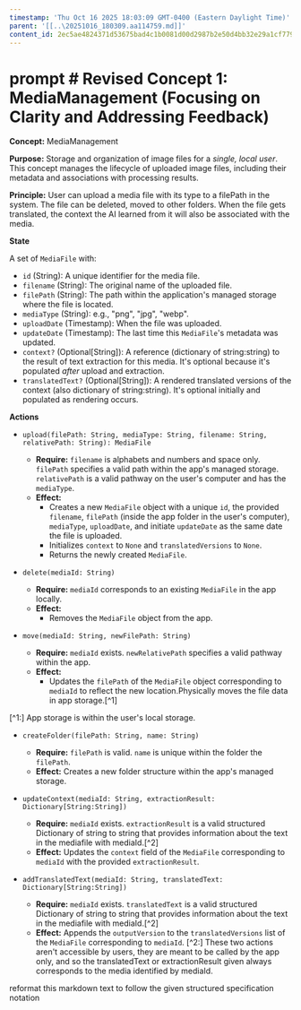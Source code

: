 ```yaml
---
timestamp: 'Thu Oct 16 2025 18:03:09 GMT-0400 (Eastern Daylight Time)'
parent: '[[..\20251016_180309.aa114759.md]]'
content_id: 2ec5ae4824371d53675bad4c1b0081d00d2987b2e50d4bb32e29a1cf7796fef3
---
```


# prompt # Revised Concept 1: MediaManagement (Focusing on Clarity and Addressing Feedback)

**Concept:** MediaManagement

**Purpose:** Storage and organization of image files for a *single, local user*. This concept manages the lifecycle of uploaded image files, including their metadata and associations with processing results.

**Principle:** User can upload a media file with its type to a filePath in the system. The file can be deleted, moved to other folders. When the file gets translated, the context the AI learned from it will also be associated with the media.

**State**

A set of `MediaFile` with:

* `id` (String): A unique identifier for the media file.
* `filename` (String): The original name of the uploaded file.
* `filePath` (String): The path within the application's managed storage where the file is located.
* `mediaType` (String): e.g., "png", "jpg", "webp".
* `uploadDate` (Timestamp): When the file was uploaded.
* `updateDate` (Timestamp): The last time this `MediaFile`'s metadata was updated.
* `context?` (Optional\[String]): A reference (dictionary of string:string) to the result of text extraction for this media. It's optional because it's populated *after* upload and extraction.
* `translatedText?` (Optional\[String]): A rendered translated versions of the context (also dictionary of string:string). It's optional initially and populated as rendering occurs.

**Actions**

* `upload(filePath: String, mediaType: String, filename: String, relativePath: String): MediaFile`
  * **Require:** `filename` is alphabets and numbers and space only. `filePath` specifies a valid path within the app's managed storage. `relativePath` is a valid pathway on the user's computer and has the `mediaType`.
  * **Effect:**
    * Creates a new `MediaFile` object with a unique `id`, the provided `filename`, `filePath` (inside the app folder in the user's computer), `mediaType`, `uploadDate`, and initiate `updateDate` as the same date the file is uploaded.
    * Initializes `context` to `None` and `translatedVersions` to `None`.
    * Returns the newly created `MediaFile`.

* `delete(mediaId: String)`
  * **Require:** `mediaId` corresponds to an existing `MediaFile` in the app locally.
  * **Effect:**
    * Removes the `MediaFile` object from the app.

* `move(mediaId: String, newFilePath: String)`
  * **Require:** `mediaId` exists. `newRelativePath` specifies a valid pathway within the app.
  * **Effect:**
    * Updates the `filePath` of the `MediaFile` object corresponding to `mediaId` to reflect the new location.Physically moves the file data in app storage.\[^1]

\[^1:] App storage is within the user's local storage.

* `createFolder(filePath: String, name: String)`
  * **Require:** `filePath` is valid. `name` is unique within the folder the `filePath`.
  * **Effect:** Creates a new folder structure within the app's managed storage.

* `updateContext(mediaId: String, extractionResult: Dictionary[String:String])`
  * **Require:** `mediaId` exists. `extractionResult` is a valid structured Dictionary of string to string that provides information about the text in the mediafile with mediaId.\[^2]
  * **Effect:** Updates the `context` field of the `MediaFile` corresponding to `mediaId` with the provided `extractionResult`.

* `addTranslatedText(mediaId: String, translatedText: Dictionary[String:String])`
  * **Require:** `mediaId` exists. `translatedText` is a valid structured Dictionary of string to string that provides information about the text in the mediafile with mediaId.\[^2]
  * **Effect:** Appends the `outputVersion` to the `translatedVersions` list of the `MediaFile` corresponding to `mediaId`.
    \[^2:] These two actions aren't accessible by users, they are meant to be called by the app only, and so the translatedText or extractionResult given always corresponds to the media identified by mediaId.

reformat this markdown text to follow the given structured specification notation
